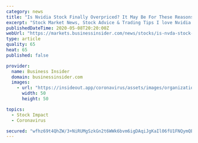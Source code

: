 ```yaml
---
category: news
title: "Is Nvidia Stock Finally Overpriced? It May Be For These Reasons"
excerpt: "Stock Market News, Stock Advice & Trading Tips I love Nvidia (NASDAQ:NVDA) and NVDA stock. But can any stock be worth 17"
publishedDateTime: 2020-05-08T20:20:00Z
webUrl: "https://markets.businessinsider.com/news/stocks/is-nvda-stock-finally-overpriced-1029183240"
type: article
quality: 65
heat: 65
published: false

provider:
  name: Business Insider
  domain: businessinsider.com
  images:
    - url: "https://insideout.app/coronavirus/assets/images/organizations/businessinsider.com-50x50.jpg"
      width: 50
      height: 50

topics:
  - Stock Impact
  - Coronavirus

secured: "wfhz69t4QhZW/3+NiRUMgSzkGn2t6WWk6bvm6igDAqiJgKaIl06fU1FNQymQEnNkqxrhc0fQ2H8olMMA6R//vUavMAs7FrNBL2Srv45QFjhdY320R9jgVjjuMi2dFeg51AAVP45LpKNLGinowKZV8tr/nBGUADj7XYKNRAIa/Q2U1InWwGBeY5oqSO5odH34arijYRAWD7Njg+jdNItMVUxY27Lw8MQAcHDct6KY1Hg8D5KV5dBqo628ysliEkS87974fVEglb/CdaV1Yl1PHkXtRrCM0rtuvCZZClqhw1wmhec+RXPm2yLtwYkWCgCUuWh1VxDDxjMto+oxqozbbxWSUIiY98cJKxIqhwhgquBFJBZLVF4Q3gW7LpvpwLCKbuwoK6zvn8CCOT3h8L6iPdlIZ7Kq87KTjK9tU5bya9e3d3qgZCfPIuveI19xbArNSDSI6uE2rBwyhYevryl1xyRqm9eU/8FbVACcOx/PxIw=;rosgvAiSFrnH1KMCIU2e1w=="
---
```


